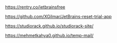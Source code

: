 https://rentry.co/jetbrainsfree

https://github.com/XGilmar/JetBrains-reset-trial-app

https://studiorack.github.io/studiorack-site/

https://mehmetkahya0.github.io/temp-mail/